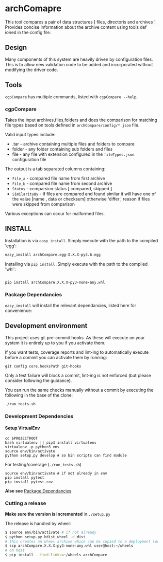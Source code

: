 # archComapre
This tool compares a pair of data structures [ files, directoris and archives ]
Provides concise information about the archive content using tools def
ioned in the config file.

## Design

Many components of this system are heavily driven by configuration files.  This
is to allow new validation code to be added and incorporated without modifying
the driver code.

## Tools

`cgpCompare` has multiple commands, listed with `cgpCompare --help`.

### cgpCompare

Takes the input archives,files,folders and does the comparison for matching file types
based on tools defined in  `archCompare/config/*.json`
file.

Valid input types include:

* .tar - archive containing multiple files and folders to compare
* folder - any folder containing sub folders and files
* file - any file with extension configured in the `fileTypes.json` configuration file

The output is a tab separated columns containing:

* `File_a`  - compared file name  from first archive
* `File_b`  - compared file name  from second archive
* `Status`  - comparsion status [ compared, skipped ]
* `SimilarityBy` - if files are compared and found similar it will have one of the value [name , data or checksum] 
              otherwise 'differ', reason if files were skipped from comparison

Various exceptions can occur for malformed files.

## INSTALL

Installation is via `easy_install`.  Simply execute with the path to the compiled
'egg':

```bash
easy_install archCompare.egg-X.X.X-py3.6.egg

```

Installing via `pip install` .Simply execute with the path to the compiled 'whl':
```bash

pip install archCompare.X.X.X-py3-none-any.whl

```


### Package Dependancies

`easy_install` will install the relevant dependancies, listed here for convenience:

## Development environment

This project uses git pre-commit hooks.  As these will execute on your system it
is entirely up to you if you activate them.

If you want tests, coverage reports and lint-ing to automatically execute before
a commit you can activate them by running:

```
git config core.hooksPath git-hooks
```

Only a test failure will block a commit, lint-ing is not enforced (but please consider
following the guidance).

You can run the same checks manually without a commit by executing the following
in the base of the clone:

```bash
./run_tests.sh
```

### Development Dependencies

#### Setup VirtualEnv

```
cd $PROJECTROOT
hash virtualenv || pip3 install virtualenv
virtualenv -p python3 env
source env/bin/activate
python setup.py develop # so bin scripts can find module
```

For testing/coverage (`./run_tests.sh`)

```
source env/bin/activate # if not already in env
pip install pytest
pip install pytest-cov
```

__Also see__ [Package Dependancies](#package-dependancies)

### Cutting a release

__Make sure the version is incremented__ in `./setup.py`

The release is handled by wheel:

```bash
$ source env/bin/activate # if not already
$ python setup.py bdist_wheel -d dist
# this creates an wheel archive which can be copied to a deployment location, e.g.
$ scp archCompare.X.X.X-py3-none-any.whl user@host:~/wheels
# on host
$ pip install --find-links=~/wheels archCompare
```
